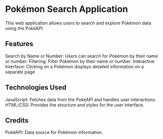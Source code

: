 <h1>Pokémon Search Application</h1>
This web application allows users to search and explore Pokémon data using the PokéAPI.

<h2>Features</h2>
Search by Name or Number: Users can search for Pokémon by their name or number.
Filtering: Filter Pokémon by their name or number.
Interactive Interface: Clicking on a Pokémon displays detailed information on a separate page

<h2>Technologies Used</h2>
JavaScript: Fetches data from the PokéAPI and handles user interactions.
HTML/CSS: Provides the structure and styles for the user interface.

<h2>Credits</h2>
PokéAPI: Data source for Pokémon information.
